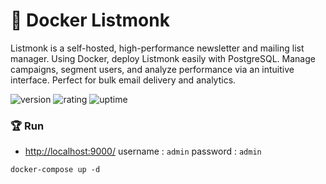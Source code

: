 # 🎉 Docker Listmonk

Listmonk is a self-hosted, high-performance newsletter and mailing list manager. Using Docker, deploy Listmonk easily with PostgreSQL. Manage campaigns, segment users, and analyze performance via an intuitive interface. Perfect for bulk email delivery and analytics.

![version](https://img.shields.io/badge/version-1.0-blue)
![rating](https://img.shields.io/badge/rating-★★★★★-yellow)
![uptime](https://img.shields.io/badge/uptime-100%25-brightgreen)

### 🏆 Run

- [http://localhost:9000/](http://localhost:9000/) username : `admin` password : `admin`

```shell
docker-compose up -d
```